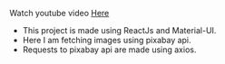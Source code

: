 Watch youtube video [Here](https://youtu.be/0lXeShAuC4E)
- This project is made using ReactJs and Material-UI.
- Here I am fetching images using pixabay api.
- Requests to pixabay api are made using axios.
